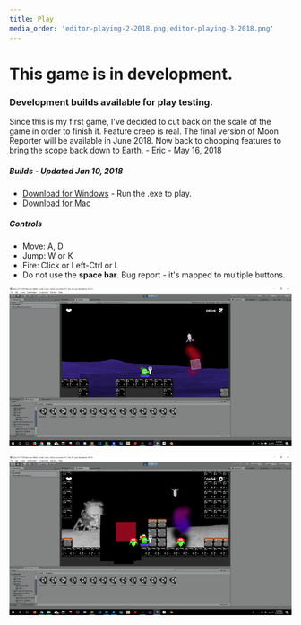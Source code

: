 ```yaml
---
title: Play
media_order: 'editor-playing-2-2018.png,editor-playing-3-2018.png'
---
```


# This game is in development. 

### Development builds available for play testing.

Since this is my first game, I've decided to cut back on the scale of the game in order to finish it. Feature creep is real. The final version of Moon Reporter will be available in June 2018. Now back to chopping features to bring the scope back down to Earth. - Eric - May 16, 2018

##### Builds - Updated Jan 10, 2018

* [Download for Windows](/beta/moonreporter_windows.zip) - Run the .exe to play.
* [Download for Mac](/beta/moonreporter_mac.zip)

##### Controls
* Move: A, D
* Jump: W or K
* Fire: Click or Left-Ctrl or L
* Do not use the **space bar**. Bug report - it's mapped to multiple buttons.

![](editor-playing-2-2018.png)

![](editor-playing-3-2018.png)
